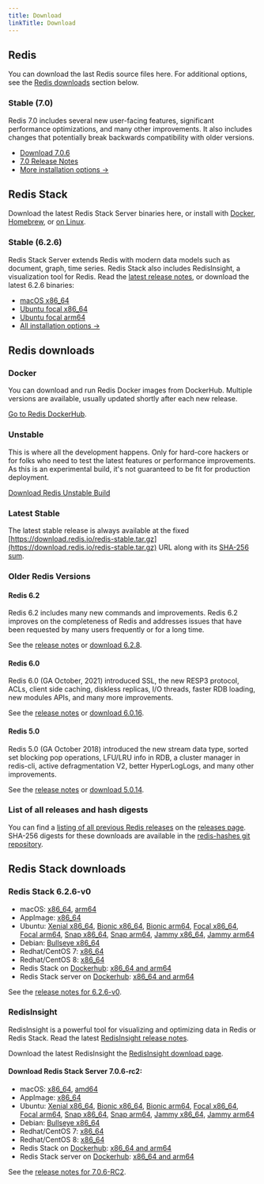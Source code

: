 ```yaml
---
title: Download
linkTitle: Download
---
```

<div class="download-cards">
<div id="download-redis">

## Redis

You can download the last Redis source files here. For additional options, see the [Redis downloads](#redis-downloads) section below.

### Stable (7.0)

Redis 7.0 includes several new user-facing features, significant performance optimizations, and many other improvements. It also includes changes that potentially break backwards compatibility with older versions.

* [Download 7.0.6](https://github.com/redis/redis/archive/7.0.6.tar.gz)
* [7.0 Release Notes](https://raw.githubusercontent.com/redis/redis/7.0/00-RELEASENOTES)
* [More installation options ->](#redis-downloads)

</div>

<div id="download-redis-stack">

## Redis Stack

Download the latest Redis Stack Server binaries here, or install with [Docker](/docs/stack/get-started/install/docker), [Homebrew](/docs/stack/get-started/install/mac-os), or [on Linux](/docs/stack/get-started/install/linux).

### Stable (6.2.6)

Redis Stack Server extends Redis with modern data models such as document, graph, time series. Redis Stack also includes RedisInsight, a visualization tool for Redis. Read the [latest release notes](https://github.com/redis-stack/redis-stack/releases/tag/v6.2.6-v0), or download the latest 6.2.6 binaries:

* [macOS x86_64](https://packages.redis.io/redis-stack/redis-stack-server-6.2.6-v0.catalina.x86_64.zip)
* [Ubuntu focal x86_64](https://packages.redis.io/redis-stack/redis-stack-server-6.2.6-v0.focal.x86_64.tar.gz)
* [Ubuntu focal arm64](https://packages.redis.io/redis-stack/redis-stack-server-6.2.6-v0.focal.arm64.tar.gz)
* [All installation options ->](#redis-stack-downloads)
</div>
</div>

<div id="download-details">

## Redis downloads

### Docker

You can download and run Redis Docker images from DockerHub. Multiple versions are available, usually updated shortly after each new release.

[Go to Redis DockerHub](https://hub.docker.com/_/redis).

### Unstable

This is where all the development happens. Only for hard-core hackers or for folks who need to test the latest features or performance improvements. As this is an experimental build, it's not guaranteed to be fit for production deployment.

[Download Redis Unstable Build](https://github.com/redis/redis/archive/unstable.tar.gz)

### Latest Stable

The latest stable release is always available at the fixed [https://download.redis.io/redis-stable.tar.gz](https://download.redis.io/redis-stable.tar.gz) URL along with its [SHA-256 sum](https://download.redis.io/redis-stable.tar.gz.SHA256SUM).

### Older Redis Versions

#### Redis 6.2

Redis 6.2 includes many new commands and improvements. Redis 6.2 improves on the completeness of Redis and addresses issues that have been requested by many users frequently or for a long time.

See the [release notes](https://raw.githubusercontent.com/redis/redis/6.2/00-RELEASENOTES) or [download 6.2.8](https://download.redis.io/releases/redis-6.2.8.tar.gz).

#### Redis 6.0

Redis 6.0 (GA October, 2021) introduced SSL, the new RESP3 protocol, ACLs, client side caching, diskless replicas, I/O threads, faster RDB loading, new modules APIs, and many more improvements.

See the [release notes](https://raw.githubusercontent.com/redis/redis/6.0/00-RELEASENOTES) or [download 6.0.16](https://download.redis.io/releases/redis-6.0.16.tar.gz).

#### Redis 5.0

Redis 5.0 (GA October 2018) introduced the new stream data type, sorted set blocking pop operations, LFU/LRU info in RDB, a cluster manager in redis-cli, active defragmentation V2, better HyperLogLogs, and many other improvements.

See the [release notes](https://raw.githubusercontent.com/redis/redis/5.0/00-RELEASENOTES) or [download 5.0.14](https://download.redis.io/releases/redis-5.0.14.tar.gz).

### List of all releases and hash digests

You can find a [listing of all previous Redis releases](https://download.redis.io/releases/) on the [releases page](https://download.redis.io/releases/). SHA-256 digests for these downloads are available in the [redis-hashes git repository](https://github.com/redis/redis-hashes/).

## Redis Stack downloads

### Redis Stack 6.2.6-v0

* macOS: [x86_64](https://packages.redis.io/redis-stack/redis-stack-server-6.2.6-v0.catalina.x86_64.zip), [arm64](https://packages.redis.io/redis-stack/redis-stack-server-6.2.6-v0.monterey.arm64.zip)
* AppImage: [x86_64](https://packages.redis.io/redis-stack/redis-stack-server-6.2.6-v0-x86_64.AppImage)
* Ubuntu: [Xenial x86_64](https://packages.redis.io/redis-stack/redis-stack-server-6.2.6-v0.xenial.x86_64.tar.gz), [Bionic x86_64](https://packages.redis.io/redis-stack/redis-stack-server-6.2.6-v0.bionic.x86_64.tar.gz), [Bionic arm64](https://packages.redis.io/redis-stack/redis-stack-server-6.2.6-v0.bionic.arm64.tar.gz), [Focal x86_64](https://packages.redis.io/redis-stack/redis-stack-server-6.2.6-v0.focal.x86_64.tar.gz), [Focal arm64](https://packages.redis.io/redis-stack/redis-stack-server-6.2.6-v0.focal.arm64.tar.gz), [Snap x86_64](https://packages.redis.io/redis-stack/redis-stack-server-6.2.6-v0.x86_64.snap), [Snap arm64](https://packages.redis.io/redis-stack/redis-stack-server-6.2.6-v0.arm64.snap), [Jammy x86_64](https://packages.redis.io/redis-stack/redis-stack-server-6.2.6-v0.jammy.x86_64.tar.gz), [Jammy arm64](https://packages.redis.io/redis-stack/redis-stack-server-6.2.6-v0.jammy.arm64.tar.gz) 
* Debian: [Bullseye x86_64](https://packages.redis.io/redis-stack/redis-stack-server-6.2.6-v0.bullseye.x86_64.tar.gz)
* Redhat/CentOS 7: [x86_64](https://packages.redis.io/redis-stack/redis-stack-server-6.2.6-v0.rhel7.x86_64.tar.gz)
* Redhat/CentOS 8: [x86_64](https://packages.redis.io/redis-stack/redis-stack-server-6.2.6-v0.rhel8.x86_64.tar.gz)
* Redis Stack on [Dockerhub](https://hub.docker.com/u/redis): [x86_64 and arm64](https://hub.docker.com/r/redis/redis-stack)
* Redis Stack server on [Dockerhub](https://hub.docker.com/u/redis): [x86_64 and arm64](https://hub.docker.com/r/redis/redis-stack-server)

See the [release notes for 6.2.6-v0](https://github.com/redis-stack/redis-stack/releases/tag/v6.2.6-v0).

### RedisInsight

RedisInsight is a powerful tool for visualizing and optimizing data in Redis or Redis Stack. Read the latest [RedisInsight release notes](https://github.com/RedisInsight/RedisInsight/releases).

Download the latest RedisInsight the [RedisInsight download page](https://redis.com/redis-enterprise/redis-insight/).

#### Download Redis Stack Server 7.0.6-rc2:

* macOS: [x86_64](https://packages.redis.io/redis-stack/redis-stack-server-7.0.6-RC2.catalina.x86_64.zip), [amd64](https://packages.redis.io/redis-stack/redis-stack-server-7.0.6-RC2.monterey.arm64.zip)
* AppImage: [x86_64](https://packages.redis.io/redis-stack/redis-stack-server-7.0.6-RC2-x86_64.AppImage)
* Ubuntu: [Xenial x86_64](https://packages.redis.io/redis-stack/redis-stack-server-7.0.6-RC2.xenial.x86_64.tar.gz), [Bionic x86_64](https://packages.redis.io/redis-stack/redis-stack-server-7.0.6-RC2.bionic.x86_64.tar.gz), [Bionic arm64](https://packages.redis.io/redis-stack/redis-stack-server-7.0.6-RC2.bionic.arm64.tar.gz), [Focal x86_64](https://packages.redis.io/redis-stack/redis-stack-server-7.0.6-RC2.focal.x86_64.tar.gz), [Focal arm64](https://packages.redis.io/redis-stack/redis-stack-server-7.0.6-RC2.focal.arm64.tar.gz), [Snap x86_64](https://packages.redis.io/redis-stack/redis-stack-server-7.0.6-RC2.x86_64.snap), [Snap arm64](https://packages.redis.io/redis-stack/redis-stack-server-7.0.6-RC2.arm64.snap), [Jammy x86_64](https://packages.redis.io/redis-stack/redis-stack-server-7.0.6-RC2.jammy.x86_64.zip), [Jammy arm64](https://packages.redis.io/redis-stack/redis-stack-server-7.0.6-RC2.jammy.arm64.zip)
* Debian: [Bullseye x86_64](https://packages.redis.io/redis-stack/redis-stack-server-7.0.6-RC2.bullseye.x86_64.tar.gz)
* Redhat/CentOS 7: [x86_64](https://packages.redis.io/redis-stack/redis-stack-server-7.0.6-RC2.rhel7.x86_64.tar.gz)
* Redhat/CentOS 8: [x86_64](https://packages.redis.io/redis-stack/redis-stack-server-7.0.6-RC2.rhel8.x86_64.tar.gz)
* Redis Stack on [Dockerhub](https://hub.docker.com/u/redis): [x86_64 and arm64](https://hub.docker.com/r/redis/redis-stack)
* Redis Stack server on [Dockerhub](https://hub.docker.com/u/redis): [x86_64 and arm64](https://hub.docker.com/r/redis/redis-stack-server)

See the [release notes for 7.0.6-RC2](https://github.com/redis-stack/redis-stack/releases/tag/v7.0.6-RC2).

</div>
